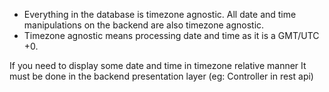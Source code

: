 - Everything in the database is timezone agnostic. All date and time manipulations on the backend are also timezone agnostic.
- Timezone agnostic means processing date and time as it is a GMT/UTC +0.

If you need to display some date and time in timezone relative manner It must be done in the backend presentation layer (eg: Controller in rest api)

